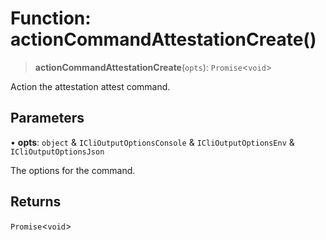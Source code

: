 # Function: actionCommandAttestationCreate()

> **actionCommandAttestationCreate**(`opts`): `Promise`\<`void`\>

Action the attestation attest command.

## Parameters

• **opts**: `object` & `ICliOutputOptionsConsole` & `ICliOutputOptionsEnv` & `ICliOutputOptionsJson`

The options for the command.

## Returns

`Promise`\<`void`\>
